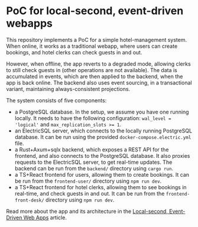 # PoC for local-second, event-driven webapps

This repository implements a PoC for a simple hotel-management system. When online, it works as a traditional webapp, where users can create bookings, and hotel clerks can check guests in and out.

However, when offline, the app reverts to a degraded mode, allowing clerks to still check guests in (other operations are not available). The data is accumulated in events, which are then applied to the backend, when the app is back online. The backend also uses event sourcing, in a transactional variant, maintaining always-consistent projections.

The system consists of five components:
* a PostgreSQL database. In the setup, we assume you have one running locally. It needs to have the following configuration: `wal_level = 'logical'` and `max_replication_slots >= 1`.
* an ElectricSQL server, which connects to the locally running PostgreSQL database. It can be run using the provided `docker-compose.electric.yml` file.
* a Rust+Axum+sqlx backend, which exposes a REST API for the frontend, and also connects to the PostgreSQL database. It also proxies requests to the ElectricSQL server, to get real-time updates. The backend can be run from the `backend/` directory using `cargo run`.
* a TS+React frontend for users, allowing them to create bookings. It can be run from the `frontend-user/` directory using `npm run dev`.
* a TS+React frontend for hotel clerks, allowing them to see bookings in real-time, and check guests in and out. It can be run from the `frontend-front-desk/` directory using `npm run dev`.

Read more about the app and its architecture in the [Local-second, Event-Driven Web Apps](https://softwaremill.com/local-second-event-driven-webapps) article.